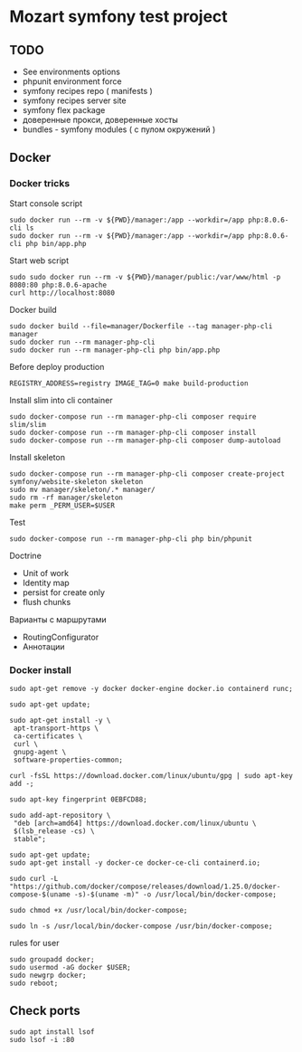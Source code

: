 # Mozart symfony test project

## TODO
* See environments options
* phpunit  environment force
* symfony recipes repo ( manifests )
* symfony recipes server site
* symfony flex package
* доверенные прокси, доверенные хосты
* bundles - symfony modules ( с пулом окружений )

## Docker

### Docker tricks

Start console script
```
sudo docker run --rm -v ${PWD}/manager:/app --workdir=/app php:8.0.6-cli ls
sudo docker run --rm -v ${PWD}/manager:/app --workdir=/app php:8.0.6-cli php bin/app.php
```

Start web script
```
sudo sudo docker run --rm -v ${PWD}/manager/public:/var/www/html -p 8080:80 php:8.0.6-apache
curl http://localhost:8080
```

Docker build
```
sudo docker build --file=manager/Dockerfile --tag manager-php-cli manager
sudo docker run --rm manager-php-cli
sudo docker run --rm manager-php-cli php bin/app.php
```

Before deploy production
```
REGISTRY_ADDRESS=registry IMAGE_TAG=0 make build-production
```

Install slim into cli container
```
sudo docker-compose run --rm manager-php-cli composer require slim/slim
sudo docker-compose run --rm manager-php-cli composer install
sudo docker-compose run --rm manager-php-cli composer dump-autoload
```

Install skeleton
```
sudo docker-compose run --rm manager-php-cli composer create-project symfony/website-skeleton skeleton
sudo mv manager/skeleton/.* manager/
sudo rm -rf manager/skeleton
make perm _PERM_USER=$USER
```


Test
```
sudo docker-compose run --rm manager-php-cli php bin/phpunit
```

Doctrine
* Unit of work
* Identity map
* persist for create only
* flush chunks

Варианты с маршрутами
* RoutingConfigurator
* Аннотации

### Docker install
```sudo apt-get remove -y docker docker-engine docker.io containerd runc;```

```sudo apt-get update;```

```
sudo apt-get install -y \
 apt-transport-https \
 ca-certificates \
 curl \
 gnupg-agent \
 software-properties-common;
```
 
```
curl -fsSL https://download.docker.com/linux/ubuntu/gpg | sudo apt-key add -;
```
```
sudo apt-key fingerprint 0EBFCD88;
```

```
sudo add-apt-repository \
 "deb [arch=amd64] https://download.docker.com/linux/ubuntu \
 $(lsb_release -cs) \
 stable";
```

``` 
sudo apt-get update;
sudo apt-get install -y docker-ce docker-ce-cli containerd.io;
```

```
sudo curl -L "https://github.com/docker/compose/releases/download/1.25.0/docker-compose-$(uname -s)-$(uname -m)" -o /usr/local/bin/docker-compose;
```
```
sudo chmod +x /usr/local/bin/docker-compose;
```
```
sudo ln -s /usr/local/bin/docker-compose /usr/bin/docker-compose;
```

rules for user
```
sudo groupadd docker;
sudo usermod -aG docker $USER;
sudo newgrp docker;
sudo reboot;
```


## Check ports
```
sudo apt install lsof
sudo lsof -i :80
```

